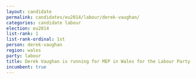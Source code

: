 ```yaml
---
layout: candidate
permalink: candidates/eu2014/labour/derek-vaughan/
categories: candidate labour
election: eu2014
list-rank: 1
list-rank-ordinal: 1st
person: derek-vaughan
region: wales
party: labour
title: Derek Vaughan is running for MEP in Wales for the Labour Party
incumbent: true
---
```

